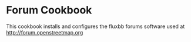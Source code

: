 # Forum Cookbook

This cookbook installs and configures the fluxbb forums software used at
http://forum.openstreetmap.org
